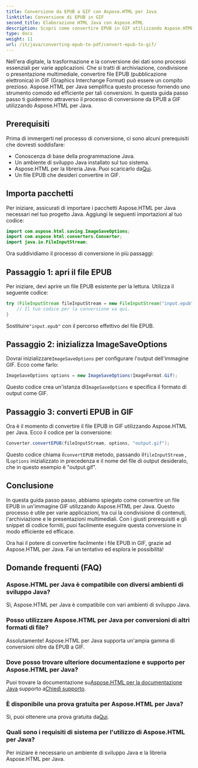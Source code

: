 ```yaml
---
title: Conversione da EPUB a GIF con Aspose.HTML per Java
linktitle: Conversione di EPUB in GIF
second_title: Elaborazione HTML Java con Aspose.HTML
description: Scopri come convertire EPUB in GIF utilizzando Aspose.HTML per Java. Processo di conversione semplice ed efficiente per tutte le tue esigenze multimediali.
type: docs
weight: 11
url: /it/java/converting-epub-to-pdf/convert-epub-to-gif/
---
```


Nell'era digitale, la trasformazione e la conversione dei dati sono processi essenziali per varie applicazioni. Che si tratti di archiviazione, condivisione o presentazione multimediale, convertire file EPUB (pubblicazione elettronica) in GIF (Graphics Interchange Format) può essere un compito prezioso. Aspose.HTML per Java semplifica questo processo fornendo uno strumento comodo ed efficiente per tali conversioni. In questa guida passo passo ti guideremo attraverso il processo di conversione da EPUB a GIF utilizzando Aspose.HTML per Java.

## Prerequisiti

Prima di immergerti nel processo di conversione, ci sono alcuni prerequisiti che dovresti soddisfare:

- Conoscenza di base della programmazione Java.
- Un ambiente di sviluppo Java installato sul tuo sistema.
-  Aspose.HTML per la libreria Java. Puoi scaricarlo da[Qui](https://releases.aspose.com/html/java/).
- Un file EPUB che desideri convertire in GIF.

## Importa pacchetti

Per iniziare, assicurati di importare i pacchetti Aspose.HTML per Java necessari nel tuo progetto Java. Aggiungi le seguenti importazioni al tuo codice:

```java
import com.aspose.html.saving.ImageSaveOptions;
import com.aspose.html.converters.Converter;
import java.io.FileInputStream;
```

Ora suddividiamo il processo di conversione in più passaggi:

## Passaggio 1: apri il file EPUB

Per iniziare, devi aprire un file EPUB esistente per la lettura. Utilizza il seguente codice:

```java
try (FileInputStream fileInputStream = new FileInputStream("input.epub")) {
    // Il tuo codice per la conversione va qui.
}
```

 Sostituire`"input.epub"` con il percorso effettivo del file EPUB.

## Passaggio 2: inizializza ImageSaveOptions

 Dovrai inizializzare`ImageSaveOptions` per configurare l'output dell'immagine GIF. Ecco come farlo:

```java
ImageSaveOptions options = new ImageSaveOptions(ImageFormat.Gif);
```

 Questo codice crea un'istanza di`ImageSaveOptions` e specifica il formato di output come GIF.

## Passaggio 3: converti EPUB in GIF

Ora è il momento di convertire il file EPUB in GIF utilizzando Aspose.HTML per Java. Ecco il codice per la conversione:

```java
Converter.convertEPUB(fileInputStream, options, "output.gif");
```

 Questo codice chiama il`convertEPUB` metodo, passando il`fileInputStream` , IL`options` inizializzato in precedenza e il nome del file di output desiderato, che in questo esempio è "output.gif". 

## Conclusione

In questa guida passo passo, abbiamo spiegato come convertire un file EPUB in un'immagine GIF utilizzando Aspose.HTML per Java. Questo processo è utile per varie applicazioni, tra cui la condivisione di contenuti, l'archiviazione e le presentazioni multimediali. Con i giusti prerequisiti e gli snippet di codice forniti, puoi facilmente eseguire questa conversione in modo efficiente ed efficace.

Ora hai il potere di convertire facilmente i file EPUB in GIF, grazie ad Aspose.HTML per Java. Fai un tentativo ed esplora le possibilità!

## Domande frequenti (FAQ)

### Aspose.HTML per Java è compatibile con diversi ambienti di sviluppo Java?
Sì, Aspose.HTML per Java è compatibile con vari ambienti di sviluppo Java.

### Posso utilizzare Aspose.HTML per Java per conversioni di altri formati di file?
Assolutamente! Aspose.HTML per Java supporta un'ampia gamma di conversioni oltre da EPUB a GIF.

### Dove posso trovare ulteriore documentazione e supporto per Aspose.HTML per Java?
 Puoi trovare la documentazione su[Aspose.HTML per la documentazione Java](https://reference.aspose.com/html/java/) supporto a[Chiedi supporto](https://forum.aspose.com/).

### È disponibile una prova gratuita per Aspose.HTML per Java?
 Sì, puoi ottenere una prova gratuita da[Qui](https://releases.aspose.com/).

### Quali sono i requisiti di sistema per l'utilizzo di Aspose.HTML per Java?
Per iniziare è necessario un ambiente di sviluppo Java e la libreria Aspose.HTML per Java.